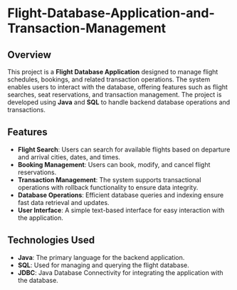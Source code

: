 # Flight-Database-Application-and-Transaction-Management

## Overview
This project is a **Flight Database Application** designed to manage flight schedules, bookings, and related transaction operations. The system enables users to interact with the database, offering features such as flight searches, seat reservations, and transaction management. The project is developed using **Java** and **SQL** to handle backend database operations and transactions.

## Features
- **Flight Search**: Users can search for available flights based on departure and arrival cities, dates, and times.
- **Booking Management**: Users can book, modify, and cancel flight reservations.
- **Transaction Management**: The system supports transactional operations with rollback functionality to ensure data integrity.
- **Database Operations**: Efficient database queries and indexing ensure fast data retrieval and updates.
- **User Interface**: A simple text-based interface for easy interaction with the application.

## Technologies Used
- **Java**: The primary language for the backend application.
- **SQL**: Used for managing and querying the flight database.
- **JDBC**: Java Database Connectivity for integrating the application with the database.
